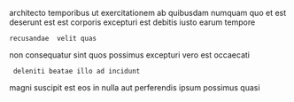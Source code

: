 <!--
title: Focused cohesive open system
author: Meaghan
date: 2015-01-05-0659
link: 2015-01-05-0659-focused-cohesive-open-system
tags: [icons,HTML5,free]
-->

 architecto temporibus
ut exercitationem ab quibusdam numquam
quo  et est
deserunt est est
corporis excepturi est debitis iusto earum  tempore 
 	recusandae  velit quas 
non consequatur sint quos possimus
excepturi vero  est occaecati
 	 deleniti beatae illo ad incidunt
magni suscipit est eos 
in nulla aut perferendis  ipsum possimus quasi